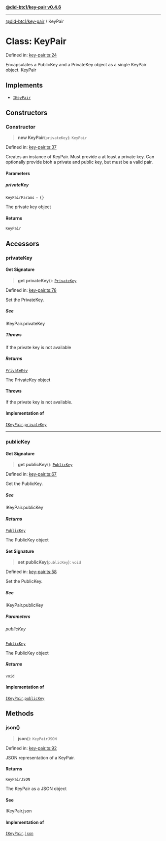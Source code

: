 [**@did-btc1/key-pair v0.4.6**](../README.md)

***

[@did-btc1/key-pair](../globals.md) / KeyPair

# Class: KeyPair

Defined in: [key-pair.ts:24](https://github.com/jintekc/did-btc1-js/blob/aa75bd43ddec8f4aae560eddf93df2b86d590cae/packages/key-pair/src/key-pair.ts#L24)

Encapsulates a PublicKey and a PrivateKey object as a single KeyPair object.
 KeyPair

## Implements

- [`IKeyPair`](../interfaces/IKeyPair.md)

## Constructors

### Constructor

> **new KeyPair**(`privateKey`): `KeyPair`

Defined in: [key-pair.ts:37](https://github.com/jintekc/did-btc1-js/blob/aa75bd43ddec8f4aae560eddf93df2b86d590cae/packages/key-pair/src/key-pair.ts#L37)

Creates an instance of KeyPair. Must provide a at least a private key.
Can optionally provide btoh a private and public key, but must be a valid pair.

#### Parameters

##### privateKey

`KeyPairParams` = `{}`

The private key object

#### Returns

`KeyPair`

## Accessors

### privateKey

#### Get Signature

> **get** **privateKey**(): [`PrivateKey`](PrivateKey.md)

Defined in: [key-pair.ts:78](https://github.com/jintekc/did-btc1-js/blob/aa75bd43ddec8f4aae560eddf93df2b86d590cae/packages/key-pair/src/key-pair.ts#L78)

Set the PrivateKey.

##### See

IKeyPair.privateKey

##### Throws

If the private key is not available

##### Returns

[`PrivateKey`](PrivateKey.md)

The PrivateKey object

#### Throws

If the private key is not available.

#### Implementation of

[`IKeyPair`](../interfaces/IKeyPair.md).[`privateKey`](../interfaces/IKeyPair.md#privatekey)

***

### publicKey

#### Get Signature

> **get** **publicKey**(): [`PublicKey`](PublicKey.md)

Defined in: [key-pair.ts:67](https://github.com/jintekc/did-btc1-js/blob/aa75bd43ddec8f4aae560eddf93df2b86d590cae/packages/key-pair/src/key-pair.ts#L67)

Get the PublicKey.

##### See

IKeyPair.publicKey

##### Returns

[`PublicKey`](PublicKey.md)

The PublicKey object

#### Set Signature

> **set** **publicKey**(`publicKey`): `void`

Defined in: [key-pair.ts:58](https://github.com/jintekc/did-btc1-js/blob/aa75bd43ddec8f4aae560eddf93df2b86d590cae/packages/key-pair/src/key-pair.ts#L58)

Set the PublicKey.

##### See

IKeyPair.publicKey

##### Parameters

###### publicKey

[`PublicKey`](PublicKey.md)

The PublicKey object

##### Returns

`void`

#### Implementation of

[`IKeyPair`](../interfaces/IKeyPair.md).[`publicKey`](../interfaces/IKeyPair.md#publickey)

## Methods

### json()

> **json**(): `KeyPairJSON`

Defined in: [key-pair.ts:92](https://github.com/jintekc/did-btc1-js/blob/aa75bd43ddec8f4aae560eddf93df2b86d590cae/packages/key-pair/src/key-pair.ts#L92)

JSON representation of a KeyPair.

#### Returns

`KeyPairJSON`

The KeyPair as a JSON object

#### See

IKeyPair.json

#### Implementation of

[`IKeyPair`](../interfaces/IKeyPair.md).[`json`](../interfaces/IKeyPair.md#json)
